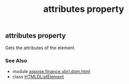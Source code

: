 ﻿---
title: attributes property
second_title: Aspose.Finance for Python via .NET API References
description: 
type: docs
weight: 200
url: /python-net/aspose.finance.xbrl.dom.html/htmldlistelement/attributes/
is_root: false
---

## attributes property


Gets the attributes of the element.

### See Also
* module [aspose.finance.xbrl.dom.html](../../)
* class [HTMLDListElement](/finance/python-net/aspose.finance.xbrl.dom.html/htmldlistelement)
